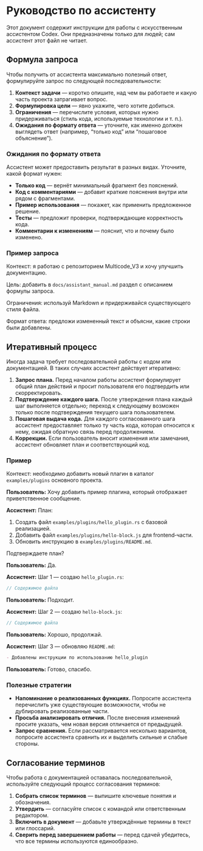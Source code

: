 # Руководство по ассистенту

Этот документ содержит инструкции для работы с искусственным ассистентом Codex. Они предназначены только для людей; сам ассистент этот файл не читает.

## Формула запроса

Чтобы получить от ассистента максимально полезный ответ, формулируйте запрос по следующей последовательности:

1. **Контекст задачи** — коротко опишите, над чем вы работаете и какую часть проекта затрагивает вопрос.
2. **Формулировка цели** — явно укажите, чего хотите добиться.
3. **Ограничения** — перечислите условия, которых нужно придерживаться (стиль кода, используемые технологии и т. п.).
4. **Ожидания по формату ответа** — уточните, как именно должен выглядеть ответ (например, “только код” или “пошаговое объяснение”).

### Ожидания по формату ответа

Ассистент может предоставить результат в разных видах. Уточните, какой формат нужен:

- **Только код** — вернёт минимальный фрагмент без пояснений.
- **Код с комментариями** — добавит краткие пояснения внутри или рядом с фрагментами.
- **Пример использования** — покажет, как применить предложенное решение.
- **Тесты** — предложит проверки, подтверждающие корректность кода.
- **Комментарии к изменениям** — пояснит, что и почему было изменено.

### Пример запроса

Контекст: я работаю с репозиторием Multicode_V3 и хочу улучшить документацию.

Цель: добавить в `docs/assistant_manual.md` раздел с описанием формулы запроса.

Ограничения: используй Markdown и придерживайся существующего стиля файла.

Формат ответа: предложи измененный текст и объясни, какие строки были добавлены.

## Итеративный процесс

Иногда задача требует последовательной работы с кодом или документацией. В таких случаях ассистент действует итеративно:

1. **Запрос плана.** Перед началом работы ассистент формулирует общий план действий и просит пользователя его подтвердить или скорректировать.
2. **Подтверждение каждого шага.** После утверждения плана каждый шаг выполняется отдельно; переход к следующему возможен только после подтверждения текущего шага пользователем.
3. **Пошаговая выдача кода.** Для каждого согласованного шага ассистент предоставляет только ту часть кода, которая относится к нему, ожидая обратную связь перед продолжением.
4. **Коррекции.** Если пользователь вносит изменения или замечания, ассистент обновляет план и соответствующий код.

### Пример

Контекст: необходимо добавить новый плагин в каталог `examples/plugins` основного проекта.

**Пользователь:** Хочу добавить пример плагина, который отображает приветственное сообщение.

**Ассистент:** План:
1. Создать файл `examples/plugins/hello_plugin.rs` с базовой реализацией.
2. Добавить файл `examples/plugins/hello-block.js` для frontend‑части.
3. Обновить инструкцию в `examples/plugins/README.md`.

Подтверждаете план?

**Пользователь:** Да.

**Ассистент:** Шаг 1 — создаю `hello_plugin.rs`:
```rust
// Содержимое файла
```

**Пользователь:** Подходит.

**Ассистент:** Шаг 2 — создаю `hello-block.js`:
```javascript
// Содержимое файла
```

**Пользователь:** Хорошо, продолжай.

**Ассистент:** Шаг 3 — обновляю `README.md`:
```markdown
- Добавлены инструкции по использованию hello_plugin
```

**Пользователь:** Готово, спасибо.

### Полезные стратегии

- **Напоминание о реализованных функциях.** Попросите ассистента перечислить уже существующие возможности, чтобы не дублировать реализованные части.
- **Просьба анализировать отличия.** После внесения изменений просите указать, чем новая версия отличается от предыдущей.
- **Запрос сравнения.** Если рассматривается несколько вариантов, попросите ассистента сравнить их и выделить сильные и слабые стороны.

## Согласование терминов

Чтобы работа с документацией оставалась последовательной, используйте следующий процесс согласования терминов:

1. **Собрать список терминов** — выпишите ключевые понятия и обозначения.
2. **Утвердить** — согласуйте список с командой или ответственным редактором.
3. **Включить в документ** — добавьте утверждённые термины в текст или глоссарий.
4. **Сверить перед завершением работы** — перед сдачей убедитесь, что все термины используются единообразно.
